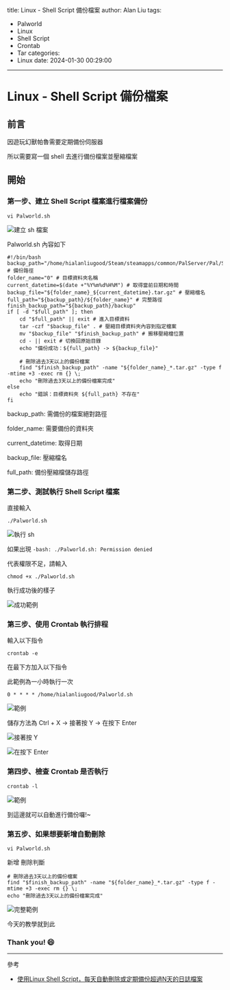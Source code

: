 title: Linux - Shell Script 備份檔案
author: Alan Liu
tags:
  - Palworld
  - Linux
  - Shell Script
  - Crontab
  - Tar
categories:
  - Linux
date: 2024-01-30 00:29:00
---
# Linux - Shell Script 備份檔案

## 前言

因遊玩幻獸帕魯需要定期備份伺服器

所以需要寫一個 shell 去進行備份檔案並壓縮檔案

## 開始

### 第一步、建立 Shell Script 檔案進行檔案備份

```Linux=
vi Palworld.sh
```

![建立 sh 檔案](1706546050051.jpg)

Palworld.sh 內容如下

```
#!/bin/bash
backup_path="/home/hialanliugood/Steam/steamapps/common/PalServer/Pal/Saved/SaveGames" # 備份路徑
folder_name="0" # 目標資料夾名稱
current_datetime=$(date +"%Y%m%d%H%M") # 取得當前日期和時間
backup_file="${folder_name}_${current_datetime}.tar.gz" # 壓縮檔名
full_path="${backup_path}/${folder_name}" # 完整路徑
finish_backup_path="${backup_path}/backup"
if [ -d "$full_path" ]; then
    cd "$full_path" || exit # 進入目標資料
    tar -czf "$backup_file" . # 壓縮目標資料夾內容到指定檔案
    mv "$backup_file" "$finish_backup_path" # 搬移壓縮檔位置
    cd - || exit # 切換回原始目錄
    echo "備份成功：${full_path} -> ${backup_file}"

    # 刪除過去3天以上的備份檔案
    find "$finish_backup_path" -name "${folder_name}_*.tar.gz" -type f -mtime +3 -exec rm {} \;
    echo "刪除過去3天以上的備份檔案完成"
else
    echo "錯誤：目標資料夾 ${full_path} 不存在"
fi
```

backup_path: 需備份的檔案絕對路徑

folder_name: 需要備份的資料夾

current_datetime: 取得日期

backup_file: 壓縮檔名

full_path: 備份壓縮檔儲存路徑


### 第二步、測試執行 Shell Script 檔案

直接輸入

```Linux=
./Palworld.sh
```

![執行 sh](1706546651028.jpg)

如果出現 `-bash: ./Palworld.sh: Permission denied`

代表權限不足，請輸入

```Linux=
chmod +x ./Palworld.sh
```

執行成功後的樣子

![成功範例](1706547415691.jpg)

### 第三步、使用 Crontab 執行排程

輸入以下指令

```Linux=
crontab -e
```

在最下方加入以下指令

此範例為一小時執行一次
```Linux=
0 * * * * /home/hialanliugood/Palworld.sh
```

![範例](1706547856773.jpg)

儲存方法為 Ctrl + X -> 接著按 Y -> 在按下 Enter

![接著按 Y](1706547865893.jpg)

![在按下 Enter](1706547875094.jpg)


### 第四步、檢查 Crontab 是否執行


```Linux=
crontab -l
```

![範例](1706547927784.jpg)

到這邊就可以自動進行備份囉!~

### 第五步、如果想要新增自動刪除

```Linux=
vi Palworld.sh
```

新增 刪除判斷

```Linux=
# 刪除過去3天以上的備份檔案
find "$finish_backup_path" -name "${folder_name}_*.tar.gz" -type f -mtime +3 -exec rm {} \;
echo "刪除過去3天以上的備份檔案完成"
```

![完整範例](1706548521298.jpg)


今天的教學就到此

### Thank you! :smile:


---

參考


- [使用Linux Shell Script，每天自動刪除或定期備份超過N天的日誌檔案](https://klab.tw/2023/02/use-linux-script-to-automatically-delete-files-every-day/)